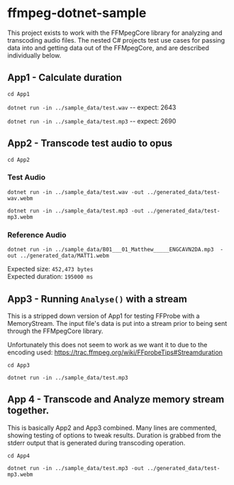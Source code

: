# ffmpeg-dotnet-sample

This project exists to work with the FFMpegCore library for analyzing and transcoding audio files. The nested C# projects test use cases for passing data into and getting data out of the FFMpegCore, and are described individually below.

## App1 - Calculate duration

`cd App1`

`dotnet run -in ../sample_data/test.wav` -- expect: 2643

`dotnet run -in ../sample_data/test.mp3` -- expect: 2690

## App2 - Transcode test audio to opus

`cd App2`


### Test Audio

`dotnet run -in ../sample_data/test.wav -out ../generated_data/test-wav.webm`

`dotnet run -in ../sample_data/test.mp3 -out ../generated_data/test-mp3.webm`

### Reference Audio

`dotnet run -in ../sample_data/B01___01_Matthew_____ENGCAVN2DA.mp3  -out ../generated_data/MATT1.webm`

Expected size: `452,473 bytes`<br />
Expected duration: `195000 ms`

## App3 - Running `Analyse()` with a stream

This is a stripped down version of App1 for testing FFProbe with a MemoryStream. The input file's data is put into a stream prior to being sent through the FFMpegCore library.

Unfortunately this does not seem to work as we want it to due to the encoding used: https://trac.ffmpeg.org/wiki/FFprobeTips#Streamduration

`cd App3`

`dotnet run -in ../sample_data/test.mp3`


## App 4 - Transcode and Analyze memory stream together.

This is basically App2 and App3 combined. Many lines are commented, showing testing of options to tweak results. Duration is grabbed from the stderr output that is generated during transcoding operation.

`cd App4`

`dotnet run -in ../sample_data/test.mp3 -out ../generated_data/test-mp3.webm`


